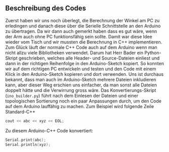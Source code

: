 ## Beschreibung des Codes

Zuerst haben wir uns noch überlegt, die Berechnung der Winkel am PC zu erledingen und danach diese über die Serielle Schnittstelle an den Arduino zu übertragen.
Da wir dann auch gemerkt haben dass es gut wäre, wenn der Arm auch ohne PC funktionsfähig sein sollte. Damit war diese Idee wieder vom Tisch und wir mussten die Berechnung in C++ implementieren.
Zum Glück läuft der normale C++ Code auch auf dem Arduino wenn man nicht allzu viele Bibliotheken verwendet.
Darum hat Herr Bader ein Python-Skript geschrieben, welches alle Header- und Source-Dateien einliest und dann in der richtigen Reihenfolge in den Arduino-Sketch kopiert.
So konnten wir auf dem richtigen PC entwickeln und testen und den Code mit einem Klick in den Arduino-Sketch kopieren und dort verwenden.
Uns ist durchaus bekannt, dass man auch im Arduino-Sketch mehrere Dateien inkludieren kann, aber dieser Weg erschien uns einfacher, da man sonst alle Dateien doppelt hätte und die Verwirrung gross wäre.
Das Konvertierungs-Skript (`ino_builder.py`) führt nach dem Einlesen der Dateien und einer topologischen Sortierung noch ein paar Anpassungen durch, um den Code auf dem Arduino lauffähig zu machen.
Zum Beispiel wird folgende Zeile Standard-C++
```c++
cout << abc << xyz << EOL;
```
Zu diesem Arduino-C++ Code konvertiert:
```c++
Serial.print(abc);
Serial.println(xyz);
```